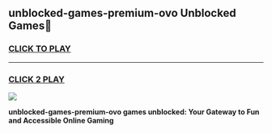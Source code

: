 
## unblocked-games-premium-ovo Unblocked Games👋
<h3>
<a href="https://news.freeplayer.one?title=unblocked-games-premium-ovo&ref=16F">CLICK TO PLAY</a></h3>
<hr>

<h3>
<a href="https://news.freeplayer.one?title=unblocked-games-premium-ovo&ref=16F">CLICK 2 PLAY</a>
  
</h3>

<a href="https://news.freeplayer.one?title=unblocked-games-premium-ovo&ref=16F/"><img src="https://clearcache.store/games.png"></a>


**unblocked-games-premium-ovo games unblocked: Your Gateway to Fun and Accessible Online Gaming**
